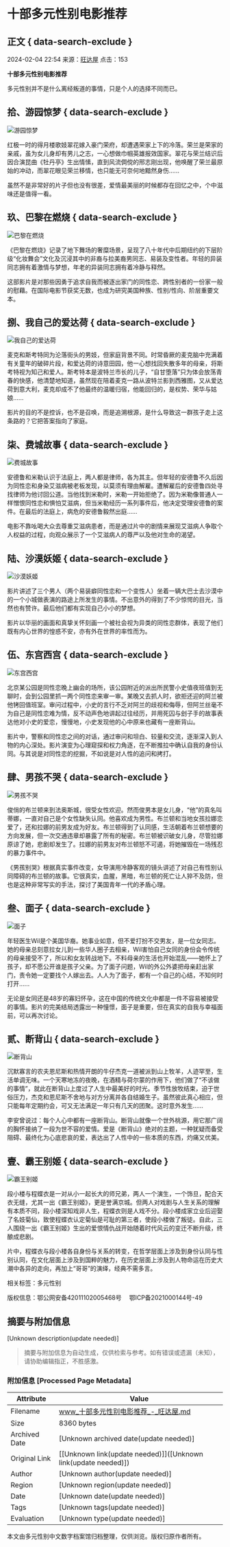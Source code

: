 # 十部多元性别电影推荐

## 正文 { data-search-exclude }


2024-02-04 22:54 来源：[旺达屋](https://www.wangdawu.com/) 点击：153

**十部多元性别电影推荐**

多元性别并不是什么离经叛道的事情，只是个人的选择不同而已。

## 拾、游园惊梦 { data-search-exclude }

![游园惊梦](/uploads/allimg/240204/2255425K4-0.jpg)

红极一时的得月楼歌妓翠花嫁入豪门荣府，却遭遇荣家上下的冷落。荣兰是荣家的亲戚，虽为女儿身却有男儿之志，一心想做巾帼英雄报效国家。翠花与荣兰结识后因合演昆曲《牡丹亭》生出情愫，直到风流倜傥的邢志刚出现，他唤醒了荣兰最原始的冲动，而翠花眼见荣兰移情，也只能无可奈何地黯然身伤......

虽然不是非常好的片子但也没有很差，爱情最美丽的时候都存在回忆之中，个中滋味还是值得一看。

## 玖、巴黎在燃烧 { data-search-exclude }

![巴黎在燃烧](/uploads/allimg/240204/225542B49-1.jpg)

《巴黎在燃烧》记录了地下舞场的奢糜场景，呈现了八十年代中后期纽约的下层阶级“化妆舞会”文化及沉浸其中的非裔与拉美裔男同志、易装及变性者。年轻的异装同志拥有着激情与梦想，年老的异装同志拥有着冷静与释然。

这部影片是对那些因勇于追求自我而被逐出家门的同性恋、跨性别者的一份家一般的慰藉。在国际电影节获奖无数，也成为研究美国种族、性别/性向、阶层重要文本。

## 捌、我自己的爱达荷 { data-search-exclude }

![我自己的爱达荷](/uploads/allimg/240204/225542C28-2.jpg)

麦克和斯考特同为沦落街头的男妓，但家庭背景不同。时常昏厥的麦克脑中充满着有关童年的破碎片段，和爱达荷的诗意田园，他一心想找回失散多年的母亲，将斯考特视为知己和爱人。斯考特本是波特兰市长的儿子，“自甘堕落”只为体会放荡青春的快感，他清楚地知道，虽然现在陪着麦克一路从波特兰影到西雅图，又从爱达荷到意大利，麦克却成不了他最终的温暖归宿，他能回归的，是权势、荣华与姑娘......

影片的目的不是控诉，也不是召唤，而是追溯根源，是什么导致这一群孩子走上这条路的？它把答案指向了家庭。

## 柒、费城故事 { data-search-exclude }

![费城故事](/uploads/allimg/240204/225542K08-3.jpg)

安德鲁和米勒认识于法庭上，两人都是律师，各为其主。但年轻的安德鲁不久后因为同性恋和身染艾滋病被老板发现，以莫须有理由解雇。遭解雇后的安德鲁四处寻找律师为他讨回公道。当他找到米勒时，米勒一开始拒绝了。因为米勒像普通人一样憎恨同性恋和惧怕艾滋病，但当米勒经历一系列事件后，他决定受理安德鲁的案件。在最后的法庭上，病危的安德鲁毅然出庭……

电影不靠吆喝大众去尊重艾滋病患者，而是通过片中的剧情来展现艾滋病人争取个人权益的过程，向观众展示了一个艾滋病人的尊严以及他对生命的渴望。

## 陆、沙漠妖姬 { data-search-exclude }

![沙漠妖姬](/uploads/allimg/240204/2255421525-4.jpg)

影片讲述了三个男人（两个易装癖同性恋和一个变性人）坐着一辆大巴士去沙漠中的一个小城做表演的路途上所发生的事情。不出意外的得到了不少惊愕的目光，当然也有赞许。最后他们都有实现自己小小的梦想。

影片以华丽的画面和真挚关怀刻画一个被社会视为异类的同性恋群体，表现了他们既有内心世界的惶惑不安，亦有外在世界的率性而为。

## 伍、东宫西宫 { data-search-exclude }

![东宫西宫](/uploads/allimg/240204/225542O18-5.jpg)

北京某公园是同性恋晚上幽会的场所，该公园附近的派出所民警小史值夜班值到无聊时，会到公园里抓一两个同性恋来审一审。某晚又去抓人时，欲拒还迎的阿兰被他铐回值班室。审问过程中，小史的言行不乏对阿兰的歧视和侮辱，但阿兰丝毫不为自己是同性恋难为情，反不动声色地讲起过往经历，并用死囚与刽子手的故事表达他对小史的爱恋，慢慢地，小史发现他的心中原来也藏有一座断背山。

影片中，警察和同性恋之间的对话，通过审问和坦白、较量和交流，逐渐深入到人物的内心深处。影片演变为心理窥探和权力角逐，在不断推拉中确认自我的身份认同。与其说是对同性恋的挖掘，不如说是对人性的追问和拷打。

## 肆、男孩不哭 { data-search-exclude }

![男孩不哭](/uploads/allimg/240204/22554243J-6.jpg)

俊俏的布兰顿来到法奥斯城，很受女性欢迎。然而俊男本是女儿身，“他”的真名叫蒂娜，一直对自己是个女性缺失认同。他喜欢成为男性。布兰顿和当地女孩拉娜恋爱了，还和拉娜的前男友成为好友。布兰顿得到了认同感，生活朝着布兰顿想要的方向发展，但一次交通违章却暴露了所有的秘密。布兰顿被识破女儿身，尽管拉娜原谅了她，悲剧却发生了。拉娜的前男友对布兰顿怒不可遏，将她摧毁在一场残忍的暴力事件中。

《男孩别哭》根据真实事件改变，女导演用冷静客观的镜头讲述了对自己有性别认同障碍的布兰顿的故事。它很真实，血腥，黑暗，布兰顿的死亡让人猝不及防，但也是这种非常写实的手法，探讨了美国青年一代的矛盾心理。

## 叁、面子 { data-search-exclude }

![面子](/uploads/allimg/240204/2255422J0-7.jpg)

年轻医生Wil是个美国华裔。她事业如意，但不爱打扮不交男友，是一位女同志。她的母亲总刻意拉女儿到一些华人圈子去相亲，Wil害怕自己女同的身份会令传统的母亲接受不了，所以和女友转战地下。不料母亲的生活也开始混乱——她怀上了孩子，却不愿公开谁是孩子父亲。为了面子问题，Wil的外公外婆把母亲赶出家门，责令她一定要找个人嫁出去。人人为了面子，都有一个自己的心结，不知何时打开......

无论是女同还是48岁的寡妇怀孕，这在中国的传统文化中都是一件不容易被接受的事情。影片的完美结局透露出一种憧憬，面子是重要，但在真实的自我与幸福面前，可以再次讨论。

## 贰、断背山 { data-search-exclude }

![断背山](/uploads/allimg/240204/2255426339-8.jpg)

沉默寡言的农夫恩尼斯和热情开朗的牛仔杰克一道被派到山上牧羊，人迹罕至，生活单调无味。一个天寒地冻的夜晚，在酒精与荷尔蒙的作用下，他们做了“不该做的事情”，就此在断背山上度过了人生中最美好的时光。季节性放牧结束，迫于世俗压力，杰克和恩尼斯不舍地与对方分离并各自结婚生子。虽然彼此真心相应，但只能每年定期约会，可又无法满足一年只有几天的团聚。这时意外发生……

李安曾说过：每个人心中都有一座断背山。断背山就像一个世外桃源，用它那广阔的胸怀接纳了一段为世不容的爱情。爱是《断背山》绝对的主题，一种犹疑而备受阻碍、最终化为心底悲哀的爱，表达出了人性中的一些本质的东西，灼痛又优美。

## 壹、霸王别姬 { data-search-exclude }

![霸王别姬](/uploads/allimg/240204/2255424F9-9.jpg)

段小楼与程蝶衣是一对从小一起长大的师兄弟，两人一个演生，一个饰旦，配合天衣无缝，尤其一出《霸王别姬》，更是誉满京城。但两人对戏剧与人生关系的理解有本质不同，段小楼深知戏非人生，程蝶衣则是人戏不分。段小楼成家立业后迎娶了名妓菊仙，致使程蝶衣认定菊仙是可耻的第三者，使段小楼做了叛徒。自此，三人围绕一出《霸王别姬》生出的爱恨情仇战开始随着时代风云的变迁不断升级，终酿成悲剧。

片中，程蝶衣与段小楼各自身份与关系的转变，在哲学层面上涉及到身份认同与性别认同，在文化层面上涉及到国粹的魅力，在历史层面上涉及到人物命运在历史大潮中各异的走向，再加上“哥哥”的演绎，经典不需多言。

相关标签：多元性别

版权信息：鄂公网安备42011102005468号　 鄂ICP备2021000144号-49
<!-- tcd_original_link https://www.wangdawu.com/yingshi/1384.html -->


## 摘要与附加信息

<!-- tcd_abstract -->
[Unknown description(update needed)]
<!-- tcd_abstract_end -->

> 摘要与附加信息为自动生成，仅供检索与参考。如有错误或遗漏（未知），请协助编辑指正，不胜感激。

### 附加信息 [Processed Page Metadata]

| Attribute       | Value                                  |
|-----------------|----------------------------------------|
| Filename        | www_十部多元性别电影推荐_-_旺达屋.md                             |
| Size            | 8360 bytes                           |
| Archived Date   | [Unknown archived date(update needed)]                             |
| Original Link   | [[Unknown link(update needed)]]([Unknown link(update needed)])                       |
| Author          | [Unknown author(update needed)]                               |
| Region          | [Unknown region(update needed)]                               |
| Date            | [Unknown date(update needed)]                                 |
| Tags            | [Unknown tags(update needed)]                                 |
| Evaluation            | [Unknown type(update needed)]                                 |
<!-- tcd_table_end -->

本文由多元性别中文数字档案馆归档整理，仅供浏览。版权归原作者所有。
